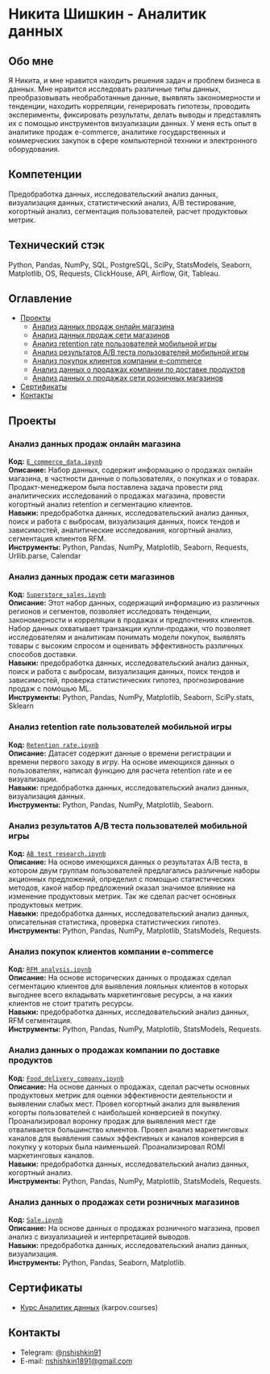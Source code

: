 # Никита Шишкин - Аналитик данных

## Обо мне
Я Никита, и мне нравится находить решения задач и проблем бизнеса в данных.
Мне нравится исследовать различные типы данных, преобразовывать необработанные данные, выявлять закономерности и тенденции, находить корреляции, генерировать гипотезы, проводить эксперименты, фиксировать результаты, делать выводы и представлять их с помощью инструментов визуализации данных.
У меня есть опыт в аналитике продаж e-commerce, аналитике государственных и коммерческих закупок в сфере компьютерной техники и электронного оборудования.

## Компетенции
Предобработка данных, исследовательский анализ данных, визуализация данных, статистический анализ, А/В тестирование, когортный анализ, сегментация пользователей, расчет продуктовых метрик.

## Технический стэк
Python, Pandas, NumPy, SQL, PostgreSQL, SciPy, StatsModels, Seaborn, Matplotlib, OS, Requests, ClickHouse, API, Airflow, Git, Tableau.

## Оглавление
- [Проекты](#Проекты)
    + [Анализ данных продаж онлайн магазина](https://github.com/NikSh1891/Data_Analyst_Portfolio/blob/main/E_commerce_data.ipynb)
    + [Анализ данных продаж сети магазинов](https://github.com/NikSh1891/Data_Analyst_Portfolio/blob/main/Superstore_sales.ipynb)
    + [Анализ retention rate пользователей мобильной игры](https://github.com/NikSh1891/NikSh1891/blob/main/Retention%20rate.ipynb)
    + [Анализ результатов А/В теста пользователей мобильной игры](https://github.com/NikSh1891/NikSh1891/blob/main/AB%20test%20research.ipynb)
    + [Анализ покупок клиентов компании e-commerce](https://github.com/NikSh1891/NikSh1891/blob/main/RFM_analysis.ipynb)
    + [Анализ данных о продажах компании по доставке продуктов](https://github.com/NikSh1891/NikSh1891/blob/main/Food_delivery_company.ipynb)
    + [Анализ данных о продажах сети розничных магазинов](https://github.com/NikSh1891/Data_Analyst_Portfolio/blob/main/Sale.ipynb)
- [Сертификаты](#Сертификаты)
- [Контакты](#Контакты)

## Проекты

### Анализ данных продаж онлайн магазина
**Код:** [`E_commerce_data.ipynb`](https://github.com/NikSh1891/Data_Analyst_Portfolio/blob/main/E_commerce_data.ipynb)    
**Описание:** Набор данных, содержит информацию о продажах онлайн магазина, в частности данные о пользователях, о покупках и о товарах. Продакт-менеджером была поставлена задача провести ряд аналитических исследований о продажах магазина, провести когортный анализ retention и сегментацию клиентов.     
**Навыки:** предобработка данных, исследовательский анализ данных, поиск и работа с выбросам, визуализация данных, поиск тендов и зависимостей, аналитические исследования, когортный анализ, сегментация клиентов RFM.    
**Инструменты:** Python, Pandas, NumPy, Matplotlib, Seaborn, Requests, Urllib.parse, Calendar

### Анализ данных продаж сети магазинов
**Код:** [`Superstore_sales.ipynb`](https://github.com/NikSh1891/Data_Analyst_Portfolio/blob/main/Superstore_sales.ipynb)    
**Описание:** Этот набор данных, содержащий информацию из различных регионов и сегментов, позволяет исследовать тенденции, закономерности и корреляции в продажах и предпочтениях клиентов. Набор данных охватывает транзакции купли-продажи, что позволяет исследователям и аналитикам понимать модели покупок, выявлять товары с высоким спросом и оценивать эффективность различных способов доставки.  
**Навыки:** предобработка данных, исследовательский анализ данных, поиск и работа с выбросам, визуализация данных, поиск тендов и зависимостей, проверка статистических гипотез, прогнозирование продаж с помошью ML.  
**Инструменты:** Python, Pandas, NumPy, Matplotlib, Seaborn, SciPy.stats, Sklearn 

### Анализ retention rate пользователей мобильной игры
**Код:** [`Retention rate.ipynb`](https://github.com/NikSh1891/NikSh1891/blob/main/Retention%20rate.ipynb)    
**Описание:** Датасет содержит данные о времени регистрации и времени первого заходу в игру. На основе имеющихся данных о пользователях, написал функцию для расчета retention rate и ее визуализации.  
**Навыки:** предобработка данных, исследовательский анализ данных, визуализация данных.  
**Инструменты:** Python, Pandas, NumPy, Matplotlib, Seaborn.  

### Анализ результатов А/В теста пользователей мобильной игры
**Код:** [`AB test research.ipynb`](https://github.com/NikSh1891/NikSh1891/blob/main/AB%20test%20research.ipynb)    
**Описание:** На основе имеющихся данных о результатах A/B теста, в котором двум группам пользователей предлагались различные наборы акционных предложений, определил с помощью статистических методов, какой набор предложений оказал значимое влияние на изменение продуктовых метрик. Так же сделал расчет основных продуктовых метрик.     
**Навыки:** предобработка данных, исследовательский анализ данных, описательная статистика, проверка статистических гипотез.  
**Инструменты:** Python, Pandas, NumPy, Matplotlib, StatsModels, Requests.

### Анализ покупок клиентов компании e-commerce
**Код:** [`RFM analysis.ipynb`](https://github.com/NikSh1891/NikSh1891/blob/main/RFM_analysis.ipynb)    
**Описание:** На основе исторических данных о продажах сделал сегментацию клиентов для выявления лояльных клиентов в которых выгоднее всего вкладывать маркетинговые ресурсы, а на каких клиентов не стоит тратить ресурсы.        
**Навыки:** предобработка данных, исследовательский анализ данных, RFM сегментация.  
**Инструменты:** Python, Pandas, NumPy, Matplotlib, StatsModels, Requests.

### Анализ данных о продажах компании по доставке продуктов  
**Код:** [`Food_delivery_company.ipynb`](https://github.com/NikSh1891/NikSh1891/blob/main/Food_delivery_company.ipynb)    
**Описание:** На основе данных о продажах, сделал расчеты основных продуктовых метрик для оценки эффективности деятельности и выявлении слабых мест. Провел когортный анализ для выявления когорты пользователей с наибольшей конверсией в покупку. Проанализировал воронку продаж для выявления мест где отваливается большинство клиентов. Провел анализ маркетинговых каналов для выявления самых эффективных и каналов конверсия в покупку у которых была наименьшей. Проанализировал ROMI маркетинговых каналов.     
**Навыки:** предобработка данных, исследовательский анализ данных, когортный анализ.  
**Инструменты:** Python, Pandas, NumPy, Matplotlib, StatsModels, Requests.    

### Анализ данных о продажах сети розничных магазинов    
**Код:** [`Sale.ipynb`](https://github.com/NikSh1891/Data_Analyst_Portfolio/blob/main/Sale.ipynb)   
**Описание:** На основе данных о продажах розничного магазина, провел анализ с визуализацией и интерпретацией выводов.     
**Навыки:** предобработка данных, исследовательский анализ данных, визуализация.  
**Инструменты:** Python, Pandas, Seaborn, Matplotlib.  

## Сертификаты  
- [Курс Аналитик данных](https://drive.google.com/file/d/1WQnuzu-5p3Is_y3jO8JKoxgq-3jKlLO8/view?usp=sharing) (karpov.courses)

## Контакты  
- Telegram: [@nshishkin91](https://t.me/nshishkin91)
- E-mail: nshishkin1891@gmail.com

<!---
NikSh1891/NikSh1891 is a ✨ special ✨ repository because its `README.md` (this file) appears on your GitHub profile.
You can click the Preview link to take a look at your changes.
--->
